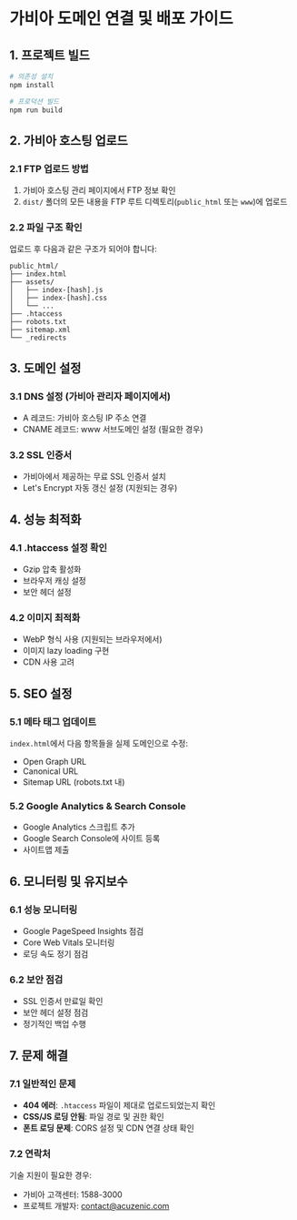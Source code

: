 # 가비아 도메인 연결 및 배포 가이드

## 1. 프로젝트 빌드

```bash
# 의존성 설치
npm install

# 프로덕션 빌드
npm run build
```

## 2. 가비아 호스팅 업로드

### 2.1 FTP 업로드 방법
1. 가비아 호스팅 관리 페이지에서 FTP 정보 확인
2. `dist/` 폴더의 모든 내용을 FTP 루트 디렉토리(`public_html` 또는 `www`)에 업로드

### 2.2 파일 구조 확인
업로드 후 다음과 같은 구조가 되어야 합니다:
```
public_html/
├── index.html
├── assets/
│   ├── index-[hash].js
│   ├── index-[hash].css
│   └── ...
├── .htaccess
├── robots.txt
├── sitemap.xml
└── _redirects
```

## 3. 도메인 설정

### 3.1 DNS 설정 (가비아 관리자 페이지에서)
- A 레코드: 가비아 호스팅 IP 주소 연결
- CNAME 레코드: www 서브도메인 설정 (필요한 경우)

### 3.2 SSL 인증서
- 가비아에서 제공하는 무료 SSL 인증서 설치
- Let's Encrypt 자동 갱신 설정 (지원되는 경우)

## 4. 성능 최적화

### 4.1 .htaccess 설정 확인
- Gzip 압축 활성화
- 브라우저 캐싱 설정
- 보안 헤더 설정

### 4.2 이미지 최적화
- WebP 형식 사용 (지원되는 브라우저에서)
- 이미지 lazy loading 구현
- CDN 사용 고려

## 5. SEO 설정

### 5.1 메타 태그 업데이트
`index.html`에서 다음 항목들을 실제 도메인으로 수정:
- Open Graph URL
- Canonical URL
- Sitemap URL (robots.txt 내)

### 5.2 Google Analytics & Search Console
- Google Analytics 스크립트 추가
- Google Search Console에 사이트 등록
- 사이트맵 제출

## 6. 모니터링 및 유지보수

### 6.1 성능 모니터링
- Google PageSpeed Insights 점검
- Core Web Vitals 모니터링
- 로딩 속도 정기 점검

### 6.2 보안 점검
- SSL 인증서 만료일 확인
- 보안 헤더 설정 점검
- 정기적인 백업 수행

## 7. 문제 해결

### 7.1 일반적인 문제
- **404 에러**: `.htaccess` 파일이 제대로 업로드되었는지 확인
- **CSS/JS 로딩 안됨**: 파일 경로 및 권한 확인
- **폰트 로딩 문제**: CORS 설정 및 CDN 연결 상태 확인

### 7.2 연락처
기술 지원이 필요한 경우:
- 가비아 고객센터: 1588-3000
- 프로젝트 개발자: contact@acuzenic.com
